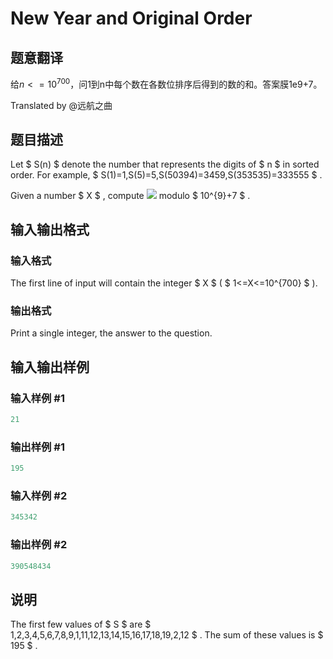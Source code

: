 # New Year and Original Order

## 题意翻译

给$n<=10^{700}$，问1到n中每个数在各数位排序后得到的数的和。答案膜1e9+7。

Translated by @远航之曲

## 题目描述

Let $ S(n) $ denote the number that represents the digits of $ n $ in sorted order. For example, $ S(1)=1,S(5)=5,S(50394)=3459,S(353535)=333555 $ .

Given a number $ X $ , compute ![](https://cdn.luogu.com.cn/upload/vjudge_pic/CF908G/86189a2fc1d31a8560e966bada6dfd32afab65e2.png) modulo $ 10^{9}+7 $ .

## 输入输出格式

### 输入格式

The first line of input will contain the integer $ X $ ( $ 1<=X<=10^{700} $ ).

### 输出格式

Print a single integer, the answer to the question.

## 输入输出样例

### 输入样例 #1

```cpp
21

```
### 输出样例 #1

```cpp
195

```
### 输入样例 #2

```cpp
345342

```
### 输出样例 #2

```cpp
390548434

```
## 说明

The first few values of $ S $ are $ 1,2,3,4,5,6,7,8,9,1,11,12,13,14,15,16,17,18,19,2,12 $ . The sum of these values is $ 195 $ .

